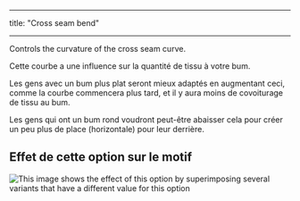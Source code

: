 - - -
title: "Cross seam bend"
- - -

Controls the curvature of the cross seam curve.

<Note>

Cette courbe a une influence sur la quantité de tissu à votre bum.

Les gens avec un bum plus plat seront mieux adaptés en augmentant ceci, comme la courbe commencera plus tard,
et il y aura moins de covoiturage de tissu au bum.

Les gens qui ont un bum rond voudront peut-être abaisser cela pour créer un peu plus de place (horizontale) pour leur derrière.

</Note>

## Effet de cette option sur le motif

![This image shows the effect of this option by superimposing several variants that have a different value for this option](charlie_crossseamcurvebend_sample.svg "Effect of this option on the pattern")
